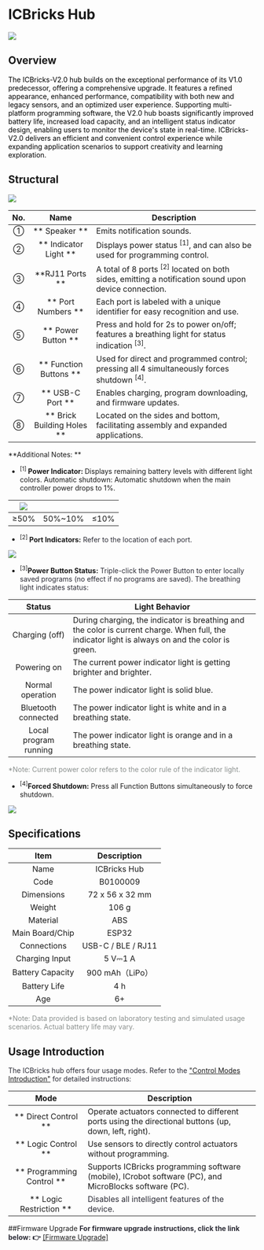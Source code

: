 # ICBricks Hub
![](img/ICBricksHub01.png)

## Overview  
<font style="color:rgb(0, 0, 0);">The ICBricks-V2.0 hub builds on the exceptional performance of its V1.0 predecessor, offering a comprehensive upgrade. It features a refined appearance, enhanced performance, compatibility with both new and legacy sensors, and an optimized user experience. Supporting multi-platform programming software, the V2.0 hub boasts significantly improved battery life, increased load capacity, and an intelligent status indicator design, enabling users to monitor the device's state in real-time. ICBricks-V2.0 delivers an efficient and convenient control experience while expanding application scenarios to support creativity and learning exploration.  </font>

## Structural  
![](img/ICBricksHub02.png)

|  No.   | Name |  Description   |
| :---: | :---: | --- |
| ① | ** Speaker  ** | Emits notification sounds.   |
| ② | ** Indicator Light  ** | Displays power status <sup>[1]</sup>, and can also be used for programming control. |
| ③ | **RJ11 Ports  ** | A total of 8 ports <sup> [2]</sup> located on both sides, emitting a notification sound upon device connection.   |
| ④ | ** Port Numbers  ** | Each port is labeled with a unique identifier for easy recognition and use.     |
| ⑤ | ** Power Button  ** | Press and hold for 2s to power on/off; features a breathing light for status indication <sup>[3]</sup>. |
| ⑥ | ** Function Buttons  ** | Used for direct and programmed control; pressing all 4 simultaneously forces shutdown  <sup> [4]</sup>. |
| ⑦ | ** USB-C Port  ** | Enables charging, program downloading, and firmware updates.   |
| ⑧ | ** Brick Building Holes  ** | Located on the sides and bottom, facilitating assembly and expanded applications.   |


**Additional Notes:  **

+ <sup>[1] </sup>**Power Indicator:**<sup> </sup>Displays remaining battery levels with different light colors. Automatic shutdown: Automatic shutdown when the main controller power drops to 1%.

| ![](img/ICBricksHub03.png) | | |
| :---: | --- | --- |
| ≥50% | 50%~10% | ≤10% |


+ <sup>[2] </sup><font style="color:rgb(44, 44, 54);"></font>**Port Indicators:**<font style="color:rgb(44, 44, 54);"> Refer to the location of each port.  </font>

![](img/ICBricksHub04.png)

+ <sup>[3]</sup>**Power Button Status:**<font style="color:rgb(44, 44, 54);"> Triple-click the Power Button to enter locally saved programs (no effect if no programs are saved). The breathing light indicates status: </font>

|  Status   |  Light Behavior   |
| :---: | --- |
|  Charging (off)   | During charging, the indicator is breathing and the color is current charge. When full, the indicator light is always on and the color is green. |
| Powering on   | The current power indicator light is getting brighter and brighter. |
|  Normal operation   |  The power indicator light is solid blue.   |
|  Bluetooth connected   |  The power indicator light is white and in a breathing state.   |
| Local program running   |  The power indicator light is orange and in a breathing state.   |


<font style="color:#8A8F8D;">*Note: Current power color refers to the color rule of the indicator light.</font>

+ <sup>[4]</sup>**Forced Shutdown:** Press all Function Buttons simultaneously to force shutdown.  

![](img/ICBricksHub05.gif)

## Specifications  
| Item |  Description   |
| :---: | :---: |
| Name | ICBricks Hub |
| Code |  B0100009   |
|  Dimensions   |  72 x 56 x 32 mm   |
|  Weight   | 106 g |
|  Material   | ABS |
|  Main Board/Chip   | ESP32 |
|  Connections   |  USB-C / BLE / RJ11 |
|  Charging Input   | 5 V⎓1 A |
|  Battery Capacity   | 900 mAh（LiPo） |
|  Battery Life   | 4 h |
|  Age   | 6+ |


<font style="color:#8A8F8D;">*Note: Data provided is based on laboratory testing and simulated usage scenarios. Actual battery life may vary.  </font>

## Usage Introduction
<font style="color:rgb(44, 44, 54);">The ICBricks hub offers four usage modes. Refer to the </font>["Control Modes Introduction"](https://www.yuque.com/crystal-vzc6k/cfl3ix/fxzpcnkqxxhunuwg)<font style="color:rgb(44, 44, 54);"> for detailed instructions:  </font>

| Mode |  Description   |
| :---: | --- |
| ** Direct Control  ** | Operate actuators connected to different ports using the directional buttons (up, down, left, right).   |
| ** Logic Control  ** |  Use sensors to directly control actuators without programming.   |
| ** Programming Control  ** | Supports ICBricks programming software (mobile), ICrobot software (PC), and MicroBlocks software (PC).   |
| ** Logic Restriction  ** | <font style="color:rgb(44, 44, 54);">Disables all intelligent features of the device.  </font> |


##Firmware Upgrade
 **<font style="color:rgb(44, 44, 54);">  For firmware upgrade instructions, click the link below: 👉</font>**
 [[Firmware Upgrade] ](https://www.yuque.com/crystal-vzc6k/cfl3ix/zahe4931hy64b1be) 


